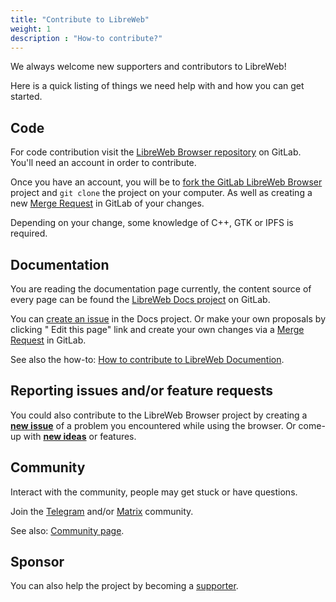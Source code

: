 ```yaml
---
title: "Contribute to LibreWeb"
weight: 1
description : "How-to contribute?"
---
```


We always welcome new supporters and contributors to LibreWeb!

Here is a quick listing of things we need help with and how you can get started.

## Code

For code contribution visit the [LibreWeb Browser repository](https://gitlab.melroy.org/libreweb/browser) on GitLab. You'll need an account in order to contribute.

Once you have an account, you will be to [fork the GitLab LibreWeb Browser](https://gitlab.melroy.org/libreweb/browser/-/forks/new) project and `git clone`  the project on your computer. As well as creating a new [Merge Request](https://gitlab.melroy.org/libreweb/browser/-/merge_requests) in GitLab of your changes.

Depending on your change, some knowledge of C++, GTK or IPFS is required.

## Documentation

You are reading the documentation page currently, the content source of every page can be found the [LibreWeb Docs project](https://gitlab.melroy.org/libreweb/docs-website/-/tree/master/content) on GitLab.

You can [create an issue](https://gitlab.melroy.org/libreweb/docs-website/-/issues) in the Docs project. Or make your own proposals by clicking "<i class="fas fa-code-branch"></i> Edit this page" link and create your own changes via a [Merge Request](https://gitlab.melroy.org/libreweb/docs-website/-/merge_requests) in GitLab.

See also the how-to: [How to contribute to LibreWeb Documention](/how-tos/#how-to-contribute-to-libreweb-documentation).

## Reporting issues and/or feature requests

You could also contribute to the LibreWeb Browser project by creating a **[new issue](https://gitlab.melroy.org/libreweb/browser/-/issues)** of a problem you encountered while using the browser. Or come-up with **[new ideas](https://gitlab.melroy.org/libreweb/browser/-/issues)** or features.

## Community

Interact with the community, people may get stuck or have questions.

Join the [Telegram](https://t.me/libreweb) and/or [Matrix](https://matrix.to/#/#libreweb:melroy.org?via=melroy.org) community. <!-- TODO: add Forums -->

See also: [Community page](/community).


## Sponsor

You can also help the project by becoming a [supporter](/project/sponsor).

